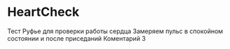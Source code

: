 # HeartCheck
Тест Руфье для проверки работы сердца
Замеряем пульс в спокойном состоянии и после приседаний
Коментарий 3
